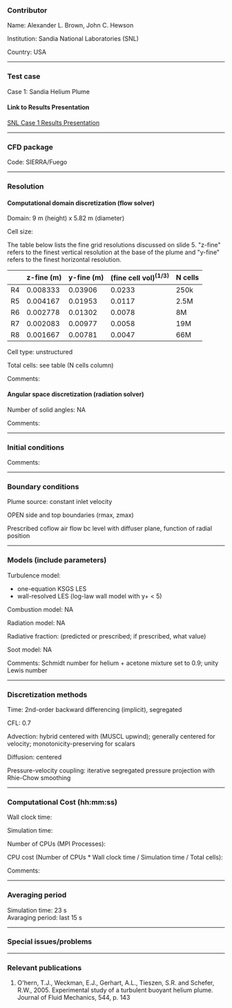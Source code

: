 ### Contributor

Name: Alexander L. Brown, John C. Hewson

Institution: Sandia National Laboratories (SNL)

Country: USA

------------------

### Test case

Case 1: Sandia Helium Plume

#### Link to Results Presentation

[SNL Case 1 Results Presentation](https://github.com/MaCFP/macfp-db/releases/download/macfp-2.0/SNL_HePlumeResults_V3.pdf)

------------------

### CFD package

Code: SIERRA/Fuego

------------------

### Resolution

#### Computational domain discretization (flow solver)

Domain: 9 m (height) x 5.82 m (diameter)

Cell size:

The table below lists the fine grid resolutions discussed on slide 5. "z-fine" refers to the finest vertical resolution at the base of the plume and "y-fine" refers to the finest horizontal resolution.

|    | z-fine (m) | y-fine (m) | (fine cell vol)<sup>(1/3)</sup> | N cells |
|----|------------|------------|---------------------------------|---------|
|R4  | 0.008333   | 0.03906    | 0.0233                          | 250k    |
|R5  | 0.004167   | 0.01953    | 0.0117                          | 2.5M    |
|R6  | 0.002778   | 0.01302    | 0.0078                          | 8M      |
|R7  | 0.002083   | 0.00977    | 0.0058                          | 19M     |
|R8  | 0.001667   | 0.00781    | 0.0047                          | 66M     |

Cell type: unstructured

Total cells: see table (N cells column)

Comments:

#### Angular space discretization (radiation solver)

Number of solid angles: NA

Comments:

------------------

### Initial conditions

Comments:

------------------

### Boundary conditions

Plume source: constant inlet velocity  

OPEN side and top boundaries (rmax, zmax)  

Prescribed coflow air flow bc level with diffuser plane, function of radial position

------------------

### Models (include parameters)

Turbulence model:

* one-equation KSGS LES
* wall-resolved LES (log-law wall model with y+ < 5)

Combustion model: NA

Radiation model: NA

Radiative fraction: (predicted or prescribed; if prescribed, what value)

Soot model: NA

Comments: Schmidt number for helium + acetone mixture set to 0.9; unity Lewis number

------------------

### Discretization methods

Time: 2nd-order backward differencing (implicit), segregated

CFL: 0.7

Advection: hybrid centered with (MUSCL upwind); generally centered for velocity; monotonicity-preserving for scalars

Diffusion: centered

Pressure-velocity coupling: iterative segregated pressure projection with Rhie-Chow smoothing

------------------

### Computational Cost (hh:mm:ss)

Wall clock time:

Simulation time:

Number of CPUs (MPI Processes):

CPU cost (Number of CPUs * Wall clock time / Simulation time / Total cells):

Comments:

------------------

### Averaging period

Simulation time: 23 s  
Avaraging period: last 15 s

------------------

### Special issues/problems

------------------

### Relevant publications

1. O'hern, T.J., Weckman, E.J., Gerhart, A.L., Tieszen, S.R. and Schefer, R.W., 2005. Experimental study of a turbulent buoyant helium plume. Journal of Fluid Mechanics, 544, p. 143
